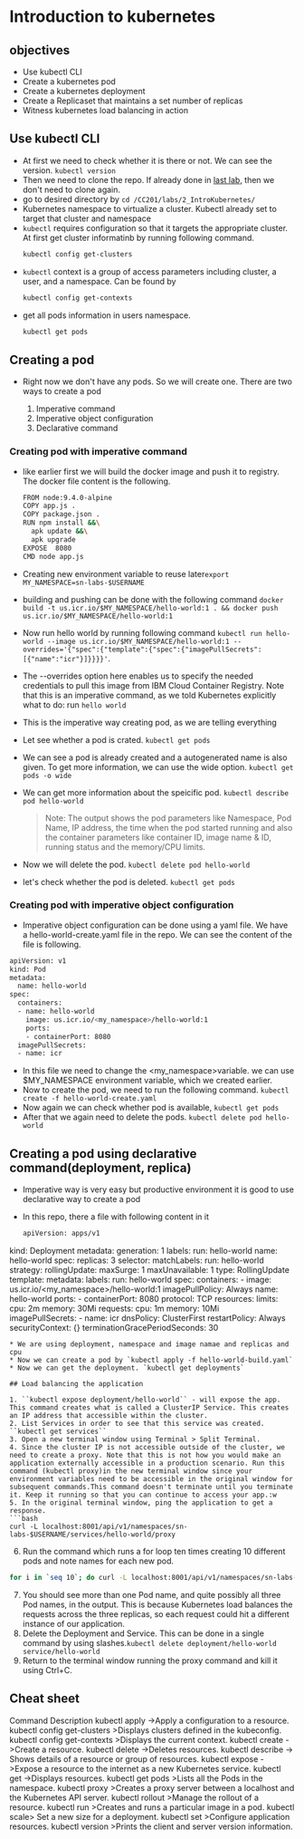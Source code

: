 # Introduction to kubernetes

## objectives

* Use kubectl CLI
* Create a kubernetes pod
* Create a kubernetes deployment
* Create a Replicaset that maintains a set number of replicas
* Witness kubernetes load balancing in action

## Use kubectl CLI

* At first we need to check whether it is there or not. We can see the version. ``kubectl version``
* Then we need to clone the repo. If already done in [last lab](https://hasangoni.github.io/2022/08/20/app_with_docker.html), then we don't need to clone again.
* go to desired directory by `cd /CC201/labs/2_IntroKubernetes/`
* Kubernetes namespace to virtualize a cluster. Kubectl already set to target that cluster and namespace
* `kubectl` requires configuration so that it targets the appropriate cluster. At first get cluster informatinb by running following command.
  ```bash
  kubectl config get-clusters
  ```
* `kubectl` context is a group of access parameters including cluster, a user, and a namespace. Can be found by
  ```bash
  kubectl config get-contexts
  ```
* get all pods information in users namespace.
  ```bash
  kubectl get pods
  ```

## Creating a pod

* Right now we don't have any pods. So we will create one. There are two ways to create a pod
  
  1. Imperative command
  2. Imperative object configuration
  3. Declarative command

### Creating pod with imperative command

* like earlier first we will build the docker image and push it to registry. The docker file content is the following.

  ```bash
  FROM node:9.4.0-alpine
  COPY app.js .
  COPY package.json .
  RUN npm install &&\
    apk update &&\
    apk upgrade
  EXPOSE  8080
  CMD node app.js
  ```
* Creating new environment variable to reuse later``export MY_NAMESPACE=sn-labs-$USERNAME``
* building and pushing can be done with the following command `docker build -t us.icr.io/$MY_NAMESPACE/hello-world:1 . && docker push us.icr.io/$MY_NAMESPACE/hello-world:1`
* Now run hello world by running following command ``kubectl run hello-world --image us.icr.io/$MY_NAMESPACE/hello-world:1 --overrides='{"spec":{"template":{"spec":{"imagePullSecrets":[{"name":"icr"}]}}}}'``. 
* The --overrides option here enables us to specify the needed credentials to pull this image from IBM Cloud Container Registry. Note that this is an imperative command, as we told Kubernetes explicitly what to do: run ``hello world``
* This is the imperative way creating pod, as we are telling everything
* Let see whether a pod is crated. ``kubectl get pods``
* We can see a pod is already created and a autogenerated name is also given. To get more information, we can use the wide option. ``kubectl get pods -o wide``
* We can get more information about the speicific pod. ``kubectl describe pod hello-world``
  > Note: The output shows the pod parameters like Namespace, Pod Name, IP address, the time when the pod started running and also the container parameters like container ID, image name & ID, running status and the memory/CPU limits.
* Now we will delete the pod. ``kubectl delete pod hello-world``
* let's check whether the pod is deleted. ``kubectl get pods``

### Creating pod with imperative object configuration

* Imperative object configuration can be done using a yaml file. We have a hello-world-create.yaml file in the repo. We can see the content of the file is following. 
```bash
apiVersion: v1
kind: Pod
metadata:
  name: hello-world
spec:
  containers:
  - name: hello-world
    image: us.icr.io/<my_namespace>/hello-world:1
    ports:
    - containerPort: 8080
  imagePullSecrets:
  - name: icr
```
* In this file we need to change the <my_namespace>variable. we can use $MY_NAMESPACE environment variable, which we created earlier.
* Now to create the pod, we need to run the following command. `kubectl create -f hello-world-create.yaml`
* Now again we can check whether pod is available, `kubectl get pods`
* After that we again need to delete the pods. `kubectl delete pod hello-world`

## Creating a pod using declarative command(deployment, replica)

* Imperative way is very easy but productive environment it is good to use declarative way to create a pod
* In this repo, there a file with following content in it

  ``` bash
  apiVersion: apps/v1
kind: Deployment
metadata:
  generation: 1
  labels:
    run: hello-world
  name: hello-world
spec:
  replicas: 3
  selector:
    matchLabels:
      run: hello-world
  strategy:
    rollingUpdate:
      maxSurge: 1
      maxUnavailable: 1
    type: RollingUpdate
  template:
    metadata:
      labels:
        run: hello-world
    spec:
      containers:
      - image: us.icr.io/<my_namespace>/hello-world:1
        imagePullPolicy: Always
        name: hello-world
        ports:
        - containerPort: 8080
          protocol: TCP
        resources:
          limits:
            cpu: 2m
            memory: 30Mi
          requests:
            cpu: 1m
            memory: 10Mi   
      imagePullSecrets:
      - name: icr
      dnsPolicy: ClusterFirst
      restartPolicy: Always
      securityContext: {}
      terminationGracePeriodSeconds: 30
  ```
* We are using deployment, namespace and image namae and replicas and cpu
* Now we can create a pod by `kubectl apply -f hello-world-build.yaml`
* Now we can get the deployment. `kubectl get deployments`

## Load balancing the application

1. ``kubectl expose deployment/hello-world`` - will expose the app. This command creates what is called a ClusterIP Service. This creates an IP address that accessible within the cluster.
2. List Services in order to see that this service was created. ``kubectl get services``
3. Open a new terminal window using Terminal > Split Terminal.
4. Since the cluster IP is not accessible outside of the cluster, we need to create a proxy. Note that this is not how you would make an application externally accessible in a production scenario. Run this command (kubectl proxy)in the new terminal window since your environment variables need to be accessible in the original window for subsequent commands.This command doesn't terminate until you terminate it. Keep it running so that you can continue to access your app.:w
5. In the original terminal window, ping the application to get a response.
```bash
curl -L localhost:8001/api/v1/namespaces/sn-labs-$USERNAME/services/hello-world/proxy
```
6. Run the command which runs a for loop ten times creating 10 different pods and note names for each new pod.
```bash
for i in `seq 10`; do curl -L localhost:8001/api/v1/namespaces/sn-labs-$USERNAME/services/hello-world/proxy; done
```
7. You should see more than one Pod name, and quite possibly all three Pod names, in the output. This is because Kubernetes load balances the requests across the three replicas, so each request could hit a different instance of our application.
8. Delete the Deployment and Service. This can be done in a single command by using slashes.``kubectl delete deployment/hello-world service/hello-world``
9. Return to the terminal window running the proxy command and kill it using Ctrl+C.

## Cheat sheet
Command Description
kubectl apply ->Apply a configuration to a resource.
kubectl config get-clusters >Displays clusters defined in the kubeconfig.
kubectl config get-contexts >Displays the current context.
kubectl create ->Create a resource.
kubectl delete ->Deletes resources.
kubectl describe -> Shows details of a resource or group of resources.
kubectl expose ->Expose a resource to the internet as a new Kubernetes service.
kubectl get ->Displays resources.
kubectl get pods >Lists all the Pods in the namespace.
kubectl proxy >Creates a proxy server between a localhost and the Kubernetes API
server.
kubectl rollout >Manage the rollout of a resource.
kubectl run >Creates and runs a particular image in a pod.
kubectl scale> Set a new size for a deployment.
kubectl set >Configure application resources.
kubectl version >Prints the client and server version information.
